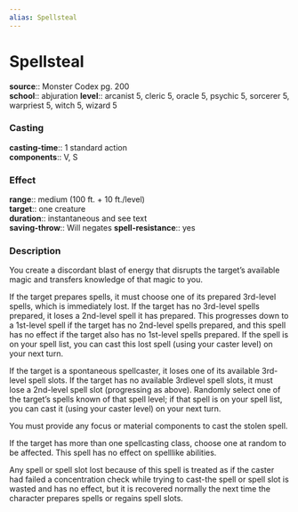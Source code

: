 ```yaml
---
alias: Spellsteal
---
```


# Spellsteal 

**source**:: Monster Codex pg. 200  
**school**:: abjuration
**level**:: arcanist 5, cleric 5, oracle 5, psychic 5, sorcerer 5, warpriest 5, witch 5, wizard 5

### Casting 

**casting-time**:: 1 standard action  
**components**:: V, S

### Effect 

**range**:: medium (100 ft. + 10 ft./level)  
**target**:: one creature  
**duration**:: instantaneous and see text  
**saving-throw**:: Will negates
**spell-resistance**:: yes

### Description 

You create a discordant blast of energy that disrupts the target’s available magic and transfers knowledge of that magic to you.  
  
If the target prepares spells, it must choose one of its prepared 3rd-level spells, which is immediately lost. If the target has no 3rd-level spells prepared, it loses a 2nd-level spell it has prepared. This progresses down to a 1st-level spell if the target has no 2nd-level spells prepared, and this spell has no effect if the target also has no 1st-level spells prepared. If the spell is on your spell list, you can cast this lost spell (using your caster level) on your next turn.  
  
If the target is a spontaneous spellcaster, it loses one of its available 3rd-level spell slots. If the target has no available 3rdlevel spell slots, it must lose a 2nd-level spell slot (progressing as above). Randomly select one of the target’s spells known of that spell level; if that spell is on your spell list, you can cast it (using your caster level) on your next turn.  
  
You must provide any focus or material components to cast the stolen spell.  
  
If the target has more than one spellcasting class, choose one at random to be affected. This spell has no effect on spelllike abilities.  
  
Any spell or spell slot lost because of this spell is treated as if the caster had failed a concentration check while trying to cast-the spell or spell slot is wasted and has no effect, but it is recovered normally the next time the character prepares spells or regains spell slots.
